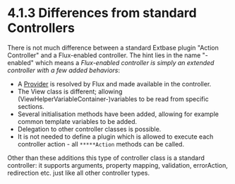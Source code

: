 4.1.3 Differences from standard Controllers
===========================================

There is not much difference between a standard Extbase plugin "Action Controller" and a Flux-enabled controller. The hint lies in
the name "-enabled" which means a _Flux-enabled controller is simply an extended controller with a few added behaviors_:

* A [Provider](../3.2.CustomFluxProviders/3.2.1.UseCasesProviders.md) is resolved by Flux and made available in the controller.
* The View class is different; allowing (ViewHelperVariableContainer-)variables to be read from specific sections.
* Several initialisation methods have been added, allowing for example common template variables to be added.
* Delegation to other controller classes is possible.
* It is not needed to define a plugin which is allowed to execute each controller action - all `*****Action` methods can be called.

Other than these additions this type of controller class is a standard controller: it supports arguments, property mapping,
validation, errorAction, redirection etc. just like all other controller types.
